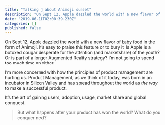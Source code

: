 ```yaml
---
title: "Talking 💩 about Animoji sunset"
description: "On Sept 12, Apple dazzled the world with a new flavor of baby food in the form of Animoji. It’s easy to praise this feature or to bury it…"
date: "2019-06-11T02:00:39.230Z"
categories: []
published: false
---
```


On Sept 12, Apple dazzled the world with a new flavor of baby food in the form of Animoji. It’s easy to praise this feature or to bury it. Is Apple is a botoxed cougar desperate for the attention (and marketshare) of the youth? Or is part of a longer Augmented Reality strategy? I’m not going to spend too much time on either. 

I’m more concerned with how the principles of product management are hurting us. Product Management, as we think of it today, was born in an incubator in Silicon Valley and has spread throughout the world as _the way_ to make a successful product. 

It’s the art of gaining users, adoption, usage, market share and global conquest. 

> But what happens after your product has won the world? What do you conquer next?
